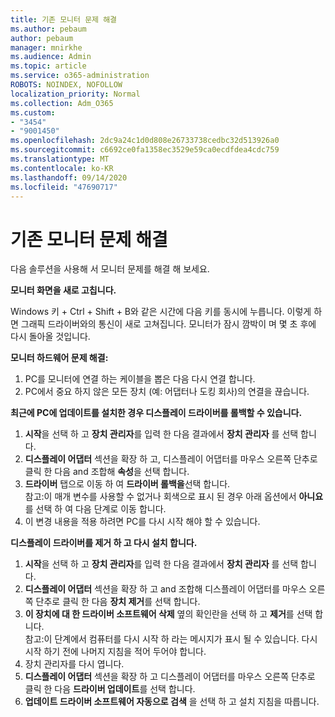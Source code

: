 ```yaml
---
title: 기존 모니터 문제 해결
ms.author: pebaum
author: pebaum
manager: mnirkhe
ms.audience: Admin
ms.topic: article
ms.service: o365-administration
ROBOTS: NOINDEX, NOFOLLOW
localization_priority: Normal
ms.collection: Adm_O365
ms.custom:
- "3454"
- "9001450"
ms.openlocfilehash: 2dc9a24c1d0d808e26733738cedbc32d513926a0
ms.sourcegitcommit: c6692ce0fa1358ec3529e59ca0ecdfdea4cdc759
ms.translationtype: MT
ms.contentlocale: ko-KR
ms.lasthandoff: 09/14/2020
ms.locfileid: "47690717"
---
```

# <a name="troubleshoot-an-existing-monitor"></a>기존 모니터 문제 해결

다음 솔루션을 사용해 서 모니터 문제를 해결 해 보세요. 

**모니터 화면을 새로 고칩니다.**

Windows 키 + Ctrl + Shift + B와 같은 시간에 다음 키를 동시에 누릅니다. 이렇게 하면 그래픽 드라이버와의 통신이 새로 고쳐집니다. 모니터가 잠시 깜박이 며 몇 초 후에 다시 돌아올 것입니다.

**모니터 하드웨어 문제 해결:**

1. PC를 모니터에 연결 하는 케이블을 뽑은 다음 다시 연결 합니다.
2. PC에서 중요 하지 않은 모든 장치 (예: 어댑터나 도킹 회사)의 연결을 끊습니다.

**최근에 PC에 업데이트를 설치한 경우 디스플레이 드라이버를 롤백할 수 있습니다.**

1. **시작**을 선택 하 고 **장치 관리자**를 입력 한 다음 결과에서 **장치 관리자** 를 선택 합니다.
2. **디스플레이 어댑터** 섹션을 확장 하 고, 디스플레이 어댑터를 마우스 오른쪽 단추로 클릭 한 다음 and 조합해 **속성**을 선택 합니다.
3. **드라이버** 탭으로 이동 하 여 **드라이버 롤백을**선택 합니다. <br>
참고:이 매개 변수를 사용할 수 없거나 회색으로 표시 된 경우 아래 옵션에서 **아니요** 를 선택 하 여 다음 단계로 이동 합니다.
4. 이 변경 내용을 적용 하려면 PC를 다시 시작 해야 할 수 있습니다.

**디스플레이 드라이버를 제거 하 고 다시 설치 합니다.**

1. **시작**을 선택 하 고 **장치 관리자**를 입력 한 다음 결과에서 **장치 관리자** 를 선택 합니다.
2. **디스플레이 어댑터** 섹션을 확장 하 고 and 조합해 디스플레이 어댑터를 마우스 오른쪽 단추로 클릭 한 다음 **장치 제거**를 선택 합니다. 
3. **이 장치에 대 한 드라이버 소프트웨어 삭제** 옆의 확인란을 선택 하 고 **제거**를 선택 합니다.<br>
참고:이 단계에서 컴퓨터를 다시 시작 하 라는 메시지가 표시 될 수 있습니다. 다시 시작 하기 전에 나머지 지침을 적어 두어야 합니다.
4. 장치 관리자를 다시 엽니다.
5. **디스플레이 어댑터** 섹션을 확장 하 고 디스플레이 어댑터를 마우스 오른쪽 단추로 클릭 한 다음 **드라이버 업데이트**를 선택 합니다.
6. **업데이트 드라이버 소프트웨어 자동으로 검색** 을 선택 하 고 설치 지침을 따릅니다.